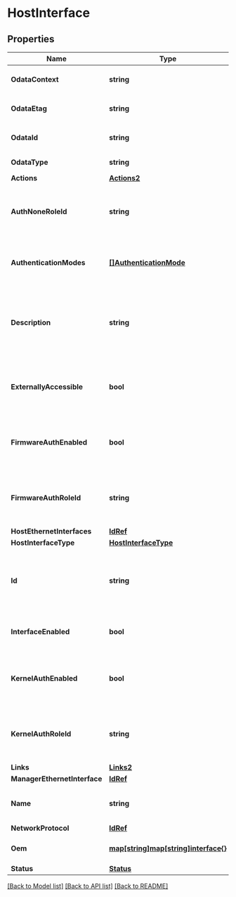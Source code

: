 # HostInterface

## Properties
Name | Type | Description | Notes
------------ | ------------- | ------------- | -------------
**OdataContext** | **string** | The OData description of a payload. | [optional] 
**OdataEtag** | **string** | The current ETag of the resource. | [optional] 
**OdataId** | **string** | The unique identifier for a resource. | 
**OdataType** | **string** | The type of a resource. | 
**Actions** | [**Actions2**](Actions_2.md) |  | [optional] 
**AuthNoneRoleId** | **string** | The Role used when no authentication on this interface is used. | [optional] 
**AuthenticationModes** | [**[]AuthenticationMode**](AuthenticationMode.md) | Indicates the authentication modes available on this interface. | [optional] 
**Description** | **string** | Provides a description of this resource and is used for commonality  in the schema definitions. | [optional] 
**ExternallyAccessible** | **bool** | Indicates whether this interface is accessible by external entities. | [optional] 
**FirmwareAuthEnabled** | **bool** | Indicates whether this firmware authentication is enabled for this interface. | [optional] 
**FirmwareAuthRoleId** | **string** | The Role used for firmware authentication on this interface. | [optional] 
**HostEthernetInterfaces** | [**IdRef**](idRef.md) |  | [optional] 
**HostInterfaceType** | [**HostInterfaceType**](HostInterfaceType.md) |  | [optional] 
**Id** | **string** | Uniquely identifies the resource within the collection of like resources. | 
**InterfaceEnabled** | **bool** | Indicates whether this interface is enabled. | [optional] 
**KernelAuthEnabled** | **bool** | Indicates whether this kernel authentication is enabled for this interface. | [optional] 
**KernelAuthRoleId** | **string** | The Role used for kernel authentication on this interface. | [optional] 
**Links** | [**Links2**](Links_2.md) |  | [optional] 
**ManagerEthernetInterface** | [**IdRef**](idRef.md) |  | [optional] 
**Name** | **string** | The name of the resource or array element. | 
**NetworkProtocol** | [**IdRef**](idRef.md) |  | [optional] 
**Oem** | [**map[string]map[string]interface{}**](map[string]interface{}.md) | Oem extension object. | [optional] 
**Status** | [**Status**](Status.md) |  | [optional] 

[[Back to Model list]](../README.md#documentation-for-models) [[Back to API list]](../README.md#documentation-for-api-endpoints) [[Back to README]](../README.md)


